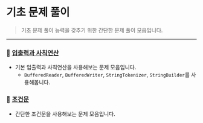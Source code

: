 # 기초 문제 풀이
> 기초 문제 풀이 능력을 갖추기 위한 간단한 문제 풀이 모음입니다.

***

### 📁 [입출력과 사칙연산](https://github.com/imgzon3/algorithm/tree/master/src/basic/io)

- 기본 입출력과 사칙연산을 사용해보는 문제 모음입니다.
  - ```BufferedReader```, ```BufferedWriter```, ```StringTokenizer```, ```StringBuilder```를 사용해봅니다.

### 📁 [조건문](https://github.com/imgzon3/algorithm/tree/master/src/basic/ifelse)
- 간단한 조건문을 사용해보는 문제 모음입니다.